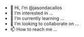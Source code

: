 - 👋 Hi, I’m @jasondacallos
- 👀 I’m interested in ...
- 🌱 I’m currently learning ...
- 💞️ I’m looking to collaborate on ...
- 📫 How to reach me ...

<!---
jasondacallos/jasondacallos is a ✨ special ✨ repository because its `README.md` (this file) appears on your GitHub profile.
You can click the Preview link to take a look at your changes.
--->
